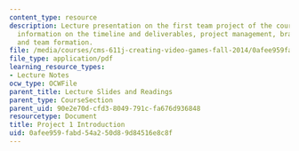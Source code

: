 ```yaml
---
content_type: resource
description: Lecture presentation on the first team project of the course. Includes
  information on the timeline and deliverables, project management, brainstorming,
  and team formation.
file: /media/courses/cms-611j-creating-video-games-fall-2014/0afee959fabd54a250d89d84516e8c8f_MITCMS_611JF14_Project1Intr.pdf
file_type: application/pdf
learning_resource_types:
- Lecture Notes
ocw_type: OCWFile
parent_title: Lecture Slides and Readings
parent_type: CourseSection
parent_uid: 90e2e70d-cfd3-8049-791c-fa676d936848
resourcetype: Document
title: Project 1 Introduction
uid: 0afee959-fabd-54a2-50d8-9d84516e8c8f
---
```

